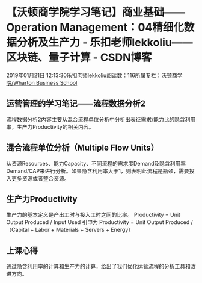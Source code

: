 
# 【沃顿商学院学习笔记】商业基础——Operation Management：04精细化数据分析及生产力 - 乐扣老师lekkoliu——区块链、量子计算 - CSDN博客

2019年01月21日 12:13:30[乐扣老师lekkoliu](https://me.csdn.net/lsttoy)阅读数：116所属专栏：[沃顿商学院/Wharton Business School](https://blog.csdn.net/column/details/33347.html)



## 运营管理的学习笔记——流程数据分析2
流程数据分析2内容主要从混合流程单位分析中分析出表征需求/能力比的隐含利用率，生产力Productivity的相关内容。
## 混合流程单位分析（Multiple Flow Units）
从资源Resources、能力Capacity、不同流程的需求度Demand及隐含利用率Demand/CAP来进行分析。如果隐含利用率大于1，则表明此流程是瓶颈，需要投入更多资源或者整合资源。
## 生产力Productivity
生产力的基本定义是产出工时与投入工时之间的比率。
Productivity = Unit Output Produced / Input Used 引申为
Productivity = Unit Output Produced / （Capital + Labor + Materials + Servers +
Energy）
## 上课心得
通过隐含利用率的计算和生产力的计算，给出了我们优化运营流程的分析工具和改进方向。

